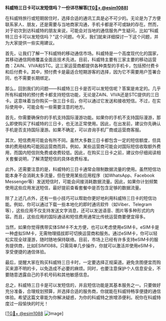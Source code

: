 **科威特三日卡可以发短信吗？一份详尽解答[[TG💪+ @esim1088](https://t.me/s/esim1088)]**

在科威特旅行或短期居住时，选择合适的通讯工具是必不可少的。无论是为了方便联系家人、朋友，还是需要与当地商家沟通，手机卡都是不可或缺的存在。然而，对于初次到访科威特的朋友来说，可能会对当地的通信服务产生疑问，比如“科威特三日卡可以发短信吗？”这个问题。今天，我们就来详细探讨一下这个问题，并为大家提供一些实用建议。

首先，让我们了解一下科威特的移动通信市场。科威特是一个高度现代化的国家，其移动通信网络覆盖全面且技术先进。目前，科威特主要有三家主要的移动运营商：ZAIN、VIVA和STC。这三家运营商都提供各种类型的手机卡，包括预付费卡和后付费卡。其中，预付费卡是最适合短期游客的选择，因为它不需要用户签署合同，也不需要长期绑定。

那么，回到我们的问题——科威特三日卡是否可以发短信呢？答案是肯定的。几乎所有科威特的预付费卡都支持短信功能，无论是ZAIN、VIVA还是STC提供的三日卡。这意味着当你购买一张三日卡后，你可以通过它发送和接收短信。不过，在实际使用中，可能会有一些需要注意的地方。

首先，你需要确保你的手机支持国际漫游功能。如果你的手机不支持国际漫游，那么即使购买了科威特的三日卡，也无法正常使用。因此，在出发前，建议你先确认手机是否支持国际漫游。如果不确定，可以咨询手机厂商或运营商客服。

其次，短信费用可能会有所不同。虽然大多数三日卡都包含一定的短信额度，但具体的费用结构可能因运营商而异。例如，某些运营商可能会对国际短信收取额外费用，而国内短信则免费或收费较低。因此，在购买三日卡之前，建议你仔细阅读相关套餐说明，了解清楚短信的具体收费标准。

此外，还需要注意的是，科威特的三日卡通常会限制数据流量的使用。虽然短信功能本身不会消耗太多流量，但在使用某些应用程序（如WhatsApp、Facebook Messenger等）发送短信时，可能会间接消耗数据流量。因此，如果你计划频繁使用这些应用发送短信，最好提前查看套餐中是否包含足够的数据流量。

除了上述几点外，还有一些小技巧可以帮助你更好地利用科威特三日卡的短信功能。例如，你可以通过下载一些本地化的即时通讯软件（如Viber、Telegram等），这些应用不仅支持发送文字消息，还可以发送语音、图片等多种形式的内容。而且，这些应用的国际通话和短信费用通常比传统运营商要便宜得多。

当然，如果你觉得携带实体SIM卡不太方便，也可以考虑使用eSIM卡。eSIM卡是一种虚拟SIM卡，无需物理插拔即可切换运营商和服务。通过eSIM卡，你可以轻松实现全球漫游，随时随地保持联络。目前，市场上已经有许多支持eSIM卡的服务提供商，比如ESIM1088。只需简单几步操作，你就可以激活并使用eSIM卡，享受便捷的通信体验。

最后，提醒大家在购买科威特三日卡时，一定要选择正规渠道。避免贪图便宜而购买来源不明的卡，以免造成不必要的麻烦。同时，也要注意保护个人信息安全，不要随意透露自己的手机号码和其他敏感信息。

总之，科威特三日卡是可以发短信的，并且短信功能是其基本服务之一。只要做好充分准备，合理规划预算，并选择合适的服务商，你就能在科威特畅享便捷的通信体验。希望这篇文章能为你解决疑惑，为你的科威特之旅增添便利。祝你在科威特度过一段愉快的时光！

[[TG💪+ @esim1088](https://t.me/s/esim1088) ![Image](https://i.postimg.cc/4NQfJmqS/Snipaste-2025-05-13-00-14-12.png)]